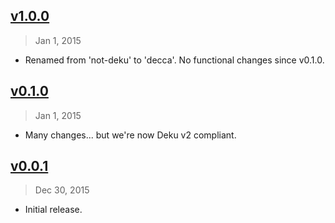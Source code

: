 ## [v1.0.0]
> Jan 1, 2015

- Renamed from 'not-deku' to 'decca'. No functional changes since v0.1.0.

## [v0.1.0]
> Jan 1, 2015

- Many changes... but we're now Deku v2 compliant.

## [v0.0.1]
> Dec 30, 2015

- Initial release.

[v0.0.1]: https://github.com/rstacruz/decca/tree/v0.0.1
[v0.1.0]: https://github.com/rstacruz/decca/compare/v0.0.1...v0.1.0
[v1.0.0]: https://github.com/rstacruz/decca/compare/v0.1.0...v1.0.0
